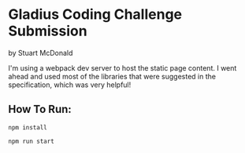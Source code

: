# Gladius Coding Challenge Submission
by Stuart McDonald

I'm using a webpack dev server to host the static page content. I went ahead and used most of the libraries that were suggested in the specification, which was very helpful!

## How To Run:
`npm install`

`npm run start`

